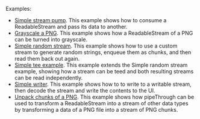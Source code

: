 Examples:
* [Simple stream pump](http://mdn.github.io/dom-examples/streams/simple-pump.html). This example shows how to consume a ReadableStream and pass its data to another.
* [Grayscale a PNG](http://mdn.github.io/dom-examples/streams/grayscale-png.html). This example shows how a ReadableStream of a PNG can be turned into grayscale.
* [Simple random stream](http://mdn.github.io/dom-examples/streams/simple-random-stream.html). This example shows how to use a custom stream to generate random strings, enqueue them as chunks, and then read them back out again.
* [Simple tee example](http://mdn.github.io/dom-examples/streams/simple-tee-example.html). This example extends the Simple random stream example, showing how a stream can be teed and both resulting streams can be read independently.
* [Simple writer](http://mdn.github.io/dom-examples/streams/simple-writer.html). This example shows how to to write to a writable stream, then decode the stream and write the contents to the UI.
* [Unpack chunks of a PNG](http://mdn.github.io/dom-examples/streams/png-transform.html). This example shows how pipeThrough can be used to transform a ReadableStream into a stream of other data types by transforming a data of a PNG file into a stream of PNG chunks.
